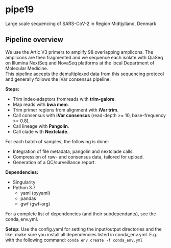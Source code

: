# pipe19

Large scale sequencing of SARS-CoV-2 in Region Midtjylland, Denmark


## Pipeline overview
We use the Artic V3 primers to amplify 98 overlapping amplicons. The amplicons are then fragmented and we sequence each isolate with QiaSeq on Illumina NextSeq and NovaSeq platforms at the local Department of Molecular Medicine.  
This pipeline accepts the demultiplexed data from this sequencing protocol and generally follows the iVar consensus pipeline:

**Steps:**
* Trim index-adaptors fromreads with **trim-galore**.
* Map reads with **bwa mem**.
* Trim primer regions from alignment with **iVar trim**.
* Call consensus with **iVar consensus** (read-depth >= 10, base-frequency >= 0.8).
* Call lineage with **Pangolin**.
* Call clade with **Nextclade**.

For each batch of samples, the following is done:
* Integration of file metadata, pangolin and nextclade calls.
* Compression of raw- and consensus data, tailored for upload.
* Generation of a QC/surveillance report.

**Dependencies:**
* Singularity
* Python 3.7
  * yaml (pyyaml)
  * pandas
  * gwf (gwf-org)

For a complete list of dependencies (and their subdependants), see the conda_env.yml.
  
**Setup:**
Use the config.yaml for setting the input/output directories and the like.
make sure you install all dependencies listed in conda_env.yml. E.g. with the following command: `conda env create -f conda_env.yml`
  
